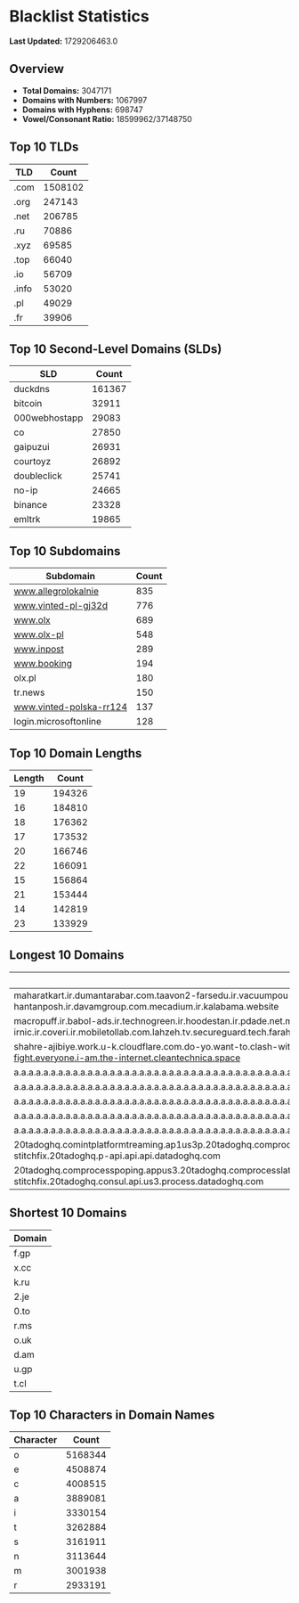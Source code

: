 # Blacklist Statistics

**Last Updated:** 1729206463.0

## Overview
- **Total Domains:** 3047171
- **Domains with Numbers:** 1067997
- **Domains with Hyphens:** 698747
- **Vowel/Consonant Ratio:** 18599962/37148750

## Top 10 TLDs
| TLD | Count |
| --- | ----- |
| .com | 1508102 |
| .org | 247143 |
| .net | 206785 |
| .ru | 70886 |
| .xyz | 69585 |
| .top | 66040 |
| .io | 56709 |
| .info | 53020 |
| .pl | 49029 |
| .fr | 39906 |

## Top 10 Second-Level Domains (SLDs)
| SLD | Count |
| --- | ----- |
| duckdns | 161367 |
| bitcoin | 32911 |
| 000webhostapp | 29083 |
| co | 27850 |
| gaipuzui | 26931 |
| courtoyz | 26892 |
| doubleclick | 25741 |
| no-ip | 24665 |
| binance | 23328 |
| emltrk | 19865 |

## Top 10 Subdomains
| Subdomain | Count |
| --------- | ----- |
| www.allegrolokalnie | 835 |
| www.vinted-pl-gj32d | 776 |
| www.olx | 689 |
| www.olx-pl | 548 |
| www.inpost | 289 |
| www.booking | 194 |
| olx.pl | 180 |
| tr.news | 150 |
| www.vinted-polska-rr124 | 137 |
| login.microsoftonline | 128 |

## Top 10 Domain Lengths
| Length | Count |
| ------ | ----- |
| 19 | 194326 |
| 16 | 184810 |
| 18 | 176362 |
| 17 | 173532 |
| 20 | 166746 |
| 22 | 166091 |
| 15 | 156864 |
| 21 | 153444 |
| 14 | 142819 |
| 23 | 133929 |

## Longest 10 Domains
| Domain |
| ------ |
| maharatkart.ir.dumantarabar.com.taavon2-farsedu.ir.vacuumpou-ya.com.helikala.com.souli.ir.variz.me.javaherha.ir.mmpars-vnd.com.medisib.com.ojan.org.myheaven.ir.khanehma-hak.ir.wagg-on-ads.com.bor-hantanposh.ir.davamgroup.com.mecadium.ir.kalabama.website |
| macropuff.ir.babol-ads.ir.technogreen.ir.hoodestan.ir.pdade.net.maharatamoozi.ir.biores.ir.pbmarket.ir.shop-kala.ir.ayeroon.ir.kimia-choob.com.ov104-irnic.ir.coveri.ir.mobiletollab.com.lahzeh.tv.secureguard.tech.farahadaf.ir.yejadige.ir.tehraanvila.shop |
| shahre-ajibiye.work.u-k.cloudflare.com.do-yo.want-to.clash-with.this.www.microsoft.com.there-is-no.dlate-fine.google.comwww.dynu.com.count-with-me.cyou.com.now-sudo.rm-rf.ddns.net.we-are-here.again-to-fight.everyone.i-am.the-internet.cleantechnica.space |
| a.a.a.a.a.a.a.a.a.a.a.a.a.a.a.a.a.a.a.a.a.a.a.a.a.a.a.a.a.a.a.a.a.a.a.a.a.a.a.a.a.a.a.a.a.a.a.a.a.a.a.a.a.a.a.a.a.a.a.a.a.a.a.a.a.a.a.a.a.a.a.a.a.a.a.a.a.a.a.a.a.a.a.a.a.a.a.a.a.a.a.a.a.a.a.a.a.a.a.a.a.a.a.a.a.a.a.a.a.a.a.a.a.a.a.a.a.a.a.myniceposts.com |
| a.a.a.a.a.a.a.a.a.a.a.a.a.a.a.a.a.a.a.a.a.a.a.a.a.a.a.a.a.a.a.a.a.a.a.a.a.a.a.a.a.a.a.a.a.a.a.a.a.a.a.a.a.a.a.a.a.a.a.a.a.a.a.a.a.a.a.a.a.a.a.a.a.a.a.a.a.a.a.a.a.a.a.a.a.a.a.a.a.a.a.a.a.a.a.a.a.a.a.a.a.a.a.a.a.a.a.a.a.a.a.a.a.a.a.a.a.a.myniceposts.com |
| a.a.a.a.a.a.a.a.a.a.a.a.a.a.a.a.a.a.a.a.a.a.a.a.a.a.a.a.a.a.a.a.a.a.a.a.a.a.a.a.a.a.a.a.a.a.a.a.a.a.a.a.a.a.a.a.a.a.a.a.a.a.a.a.a.a.a.a.a.a.a.a.a.a.a.a.a.a.a.a.a.a.a.a.a.a.a.a.a.a.a.a.a.a.a.a.a.a.a.a.a.a.a.a.a.a.a.a.a.a.a.a.a.a.a.a.a.myniceposts.com |
| a.a.a.a.a.a.a.a.a.a.a.a.a.a.a.a.a.a.a.a.a.a.a.a.a.a.a.a.a.a.a.a.a.a.a.a.a.a.a.a.a.a.a.a.a.a.a.a.a.a.a.a.a.a.a.a.a.a.a.a.a.a.a.a.a.a.a.a.a.a.a.a.a.a.a.a.a.a.a.a.a.a.a.a.a.a.a.a.a.a.a.a.a.a.a.a.a.a.a.a.a.a.a.a.a.a.a.a.a.a.a.a.a.a.a.a.myniceposts.com |
| a.a.a.a.a.a.a.a.a.a.a.a.a.a.a.a.a.a.a.a.a.a.a.a.a.a.a.a.a.a.a.a.a.a.a.a.a.a.a.a.a.a.a.a.a.a.a.a.a.a.a.a.a.a.a.a.a.a.a.a.a.a.a.a.a.a.a.a.a.a.a.a.a.a.a.a.a.a.a.a.a.a.a.a.a.a.a.a.a.a.a.a.a.a.a.a.a.a.a.a.a.a.a.a.a.a.a.a.a.a.a.a.a.a.a.myniceposts.com |
| 20tadoghq.comintplatformtreaming.ap1us3p.20tadoghq.comprocesslatin.api.api.20tadoghq.nautilusll-sandbox.api.20tadoghq.usage-aptsrofiles.api.20tadoghq.comprocesslatguest.mgo.20tadoghq.comproduction-stitchfix.20tadoghq.p-api.api.api.datadoghq.com |
| 20tadoghq.comprocesspoping.appus3.20tadoghq.comprocesslatin.api.us3.20tadoghq.whm-domains.us3.20tadoghq.usage-comprocessbeta-p44s.us3.20tadoghq.comproduction-iress.20tadoghq.comproduction-stitchfix.20tadoghq.consul.api.us3.process.datadoghq.com |

## Shortest 10 Domains
| Domain |
| ------ |
| f.gp |
| x.cc |
| k.ru |
| 2.je |
| 0.to |
| r.ms |
| o.uk |
| d.am |
| u.gp |
| t.cl |

## Top 10 Characters in Domain Names
| Character | Count |
| --------- | ----- |
| o | 5168344 |
| e | 4508874 |
| c | 4008515 |
| a | 3889081 |
| i | 3330154 |
| t | 3262884 |
| s | 3161911 |
| n | 3113644 |
| m | 3001938 |
| r | 2933191 |
